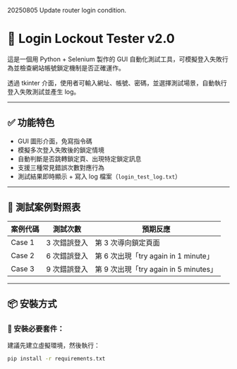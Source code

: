 20250805
Update router login condition.


# 🔐 Login Lockout Tester v2.0

這是一個用 Python + Selenium 製作的 GUI 自動化測試工具，可模擬登入失敗行為並檢查網站帳號鎖定機制是否正確運作。

透過 tkinter 介面，使用者可輸入網址、帳號、密碼，並選擇測試場景，自動執行登入失敗測試並產生 log。

---

## ✅ 功能特色

- GUI 圖形介面，免寫指令碼
- 模擬多次登入失敗後的鎖定情境
- 自動判斷是否跳轉鎖定頁、出現特定鎖定訊息
- 支援三種常見錯誤次數對應行為
- 測試結果即時顯示 + 寫入 log 檔案（`login_test_log.txt`）

---

## 🧪 測試案例對照表

| 案例代碼 | 測試次數 | 預期反應 |
|----------|-----------|--------------------------|
| Case 1   | 3 次錯誤登入 | 第 3 次導向鎖定頁面 |
| Case 2   | 6 次錯誤登入 | 第 6 次出現「try again in 1 minute」 |
| Case 3   | 9 次錯誤登入 | 第 9 次出現「try again in 5 minutes」 |

---

## 📦 安裝方式

### 🔧 安裝必要套件：

建議先建立虛擬環境，然後執行：

```bash
pip install -r requirements.txt


